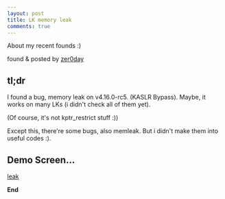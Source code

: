 ```yaml
---
layout: post
title: LK memory leak
comments: true
---
```


About my recent founds :)

found & posted by [zer0day](https://kozistr.github.io/)

## tl;dr

I found a bug, memory leak on v4.16.0-rc5. (KASLR Bypass). Maybe, it works on many LKs (i didn't check all of them yet).

(Of course, it's not kptr_restrict stuff :))

Except this, there're some bugs, also memleak. But i didn't make them into useful codes :).

## Demo Screen...

[leak](/images/poc_0.jpeg)

**End**